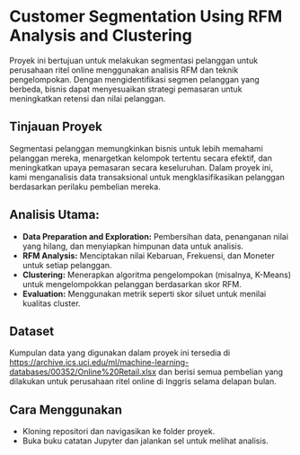 # Customer Segmentation Using RFM Analysis and Clustering

Proyek ini bertujuan untuk melakukan segmentasi pelanggan untuk perusahaan ritel online menggunakan analisis RFM dan teknik pengelompokan. Dengan mengidentifikasi segmen pelanggan yang berbeda, bisnis dapat menyesuaikan strategi pemasaran untuk meningkatkan retensi dan nilai pelanggan.

## Tinjauan Proyek

Segmentasi pelanggan memungkinkan bisnis untuk lebih memahami pelanggan mereka, menargetkan kelompok tertentu secara efektif, dan meningkatkan upaya pemasaran secara keseluruhan. Dalam proyek ini, kami menganalisis data transaksional untuk mengklasifikasikan pelanggan berdasarkan perilaku pembelian mereka.

## Analisis Utama:

- **Data Preparation and Exploration:** Pembersihan data, penanganan nilai yang hilang, dan menyiapkan himpunan data untuk analisis.
- **RFM Analysis:** Menciptakan nilai Kebaruan, Frekuensi, dan Moneter untuk setiap pelanggan.
- **Clustering:** Menerapkan algoritma pengelompokan (misalnya, K-Means) untuk mengelompokkan pelanggan berdasarkan skor RFM.
- **Evaluation:** Menggunakan metrik seperti skor siluet untuk menilai kualitas cluster.
    
## Dataset

Kumpulan data yang digunakan dalam proyek ini tersedia di https://archive.ics.uci.edu/ml/machine-learning-databases/00352/Online%20Retail.xlsx dan berisi semua pembelian yang dilakukan untuk perusahaan ritel online di Inggris selama delapan bulan.

## Cara Menggunakan

- Kloning repositori dan navigasikan ke folder proyek.
- Buka buku catatan Jupyter dan jalankan sel untuk melihat analisis.

